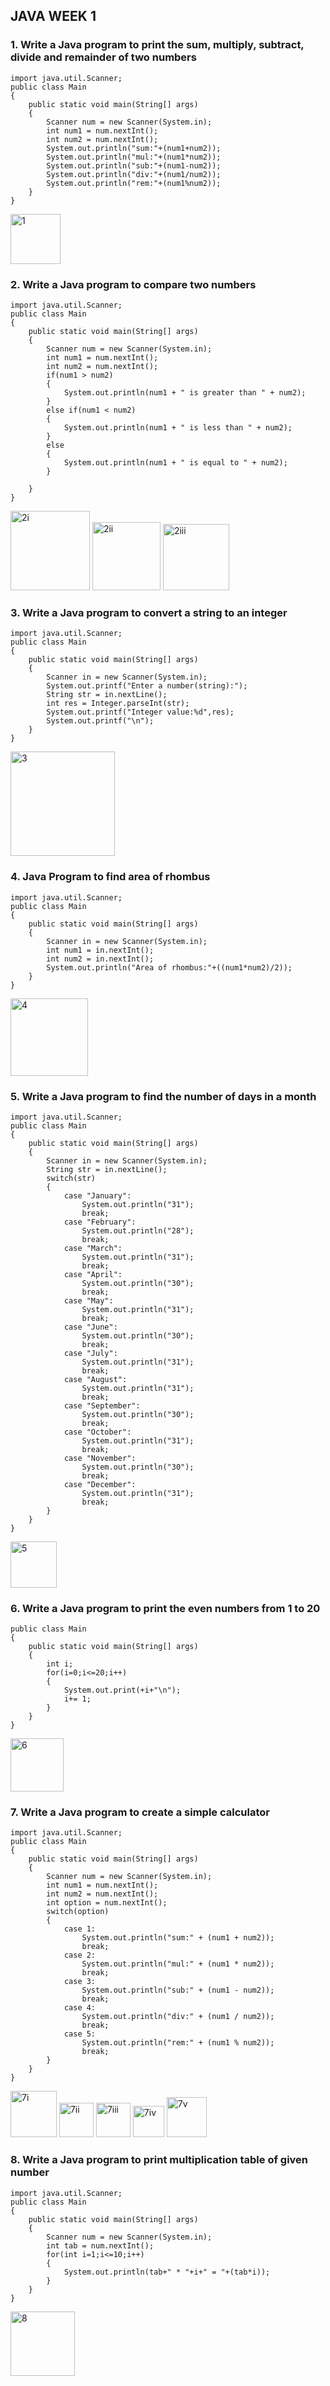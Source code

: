 ## JAVA WEEK 1
### 1.	Write a Java program to print the sum, multiply, subtract, divide and remainder of two numbers
```
import java.util.Scanner;
public class Main
{
    public static void main(String[] args)
    {
        Scanner num = new Scanner(System.in);
        int num1 = num.nextInt();
        int num2 = num.nextInt();
        System.out.println("sum:"+(num1+num2));
        System.out.println("mul:"+(num1*num2));
        System.out.println("sub:"+(num1-num2));
        System.out.println("div:"+(num1/num2));
        System.out.println("rem:"+(num1%num2));
    }
}
```
<img width="80" alt="1" src="https://user-images.githubusercontent.com/93427089/224375379-94af6e68-29f2-445f-a685-2fffbab70a68.png">

### 2.	Write a Java program to compare two numbers
```
import java.util.Scanner;
public class Main
{
    public static void main(String[] args)
    {
        Scanner num = new Scanner(System.in);
        int num1 = num.nextInt();
        int num2 = num.nextInt();
        if(num1 > num2)
        {
            System.out.println(num1 + " is greater than " + num2);
        }
        else if(num1 < num2)
        {
            System.out.println(num1 + " is less than " + num2);
        }
        else
        {
            System.out.println(num1 + " is equal to " + num2);
        }

    }
}
```
<img width="127" alt="2i" src="https://user-images.githubusercontent.com/93427089/224375423-6b8bac21-ee16-447c-a70d-7f75a7e8c77e.png">
<img width="109" alt="2ii" src="https://user-images.githubusercontent.com/93427089/224375443-7127e3eb-bb7d-4c6c-a834-4696e30a21ef.png">
<img width="106" alt="2iii" src="https://user-images.githubusercontent.com/93427089/224375473-13c14d60-7acc-423a-b6aa-f23d4ba54626.png">

### 3.	Write a Java program to convert a string to an integer
```
import java.util.Scanner;
public class Main
{
    public static void main(String[] args)
    {
        Scanner in = new Scanner(System.in);
        System.out.printf("Enter a number(string):");
        String str = in.nextLine();
        int res = Integer.parseInt(str);
        System.out.printf("Integer value:%d",res);
        System.out.printf("\n");
    }
}
```
<img width="167" alt="3" src="https://user-images.githubusercontent.com/93427089/224375540-1872339e-f5be-4caf-a98e-4b7fb4c1bfa3.png">

### 4.	Java Program to find area of rhombus
```
import java.util.Scanner;
public class Main
{
    public static void main(String[] args)
    {
        Scanner in = new Scanner(System.in);
        int num1 = in.nextInt();
        int num2 = in.nextInt();
        System.out.println("Area of rhombus:"+((num1*num2)/2));
    }
}
```
<img width="124" alt="4" src="https://user-images.githubusercontent.com/93427089/224375823-7d97fb41-e216-47ab-aa6d-941971e8cd76.png">

### 5.	Write a Java program to find the number of days in a month
```
import java.util.Scanner;
public class Main
{
    public static void main(String[] args)
    {
        Scanner in = new Scanner(System.in);
        String str = in.nextLine();
        switch(str)
        {
            case "January":
                System.out.println("31");
                break;
            case "February":
                System.out.println("28");
                break;
            case "March":
                System.out.println("31");
                break;
            case "April":
                System.out.println("30");
                break;
            case "May":
                System.out.println("31");
                break;
            case "June":
                System.out.println("30");
                break;
            case "July":
                System.out.println("31");
                break;
            case "August":
                System.out.println("31");
                break;
            case "September":
                System.out.println("30");
                break;
            case "October":
                System.out.println("31");
                break;
            case "November":
                System.out.println("30");
                break;
            case "December":
                System.out.println("31");
                break;
        }
    }
}
```
<img width="74" alt="5" src="https://user-images.githubusercontent.com/93427089/224375889-37e188c5-fb66-4e7e-958a-45dbfc882596.png">

### 6.	Write a Java program to print the even numbers from 1 to 20
```
public class Main
{
    public static void main(String[] args)
    {
        int i;
        for(i=0;i<=20;i++)
        {
            System.out.print(+i+"\n");
            i+= 1;
        }
    }
}
```
<img width="85" alt="6" src="https://user-images.githubusercontent.com/93427089/224375925-b9549cc3-1cde-4248-aa95-cd532ee34310.png">

### 7.	Write a Java program to create a simple calculator
```
import java.util.Scanner;
public class Main
{
    public static void main(String[] args)
    {
        Scanner num = new Scanner(System.in);
        int num1 = num.nextInt();
        int num2 = num.nextInt();
        int option = num.nextInt();
        switch(option)
        {
            case 1:
                System.out.println("sum:" + (num1 + num2));
                break;
            case 2:
                System.out.println("mul:" + (num1 * num2));
                break;
            case 3:
                System.out.println("sub:" + (num1 - num2));
                break;
            case 4:
                System.out.println("div:" + (num1 / num2));
                break;
            case 5:
                System.out.println("rem:" + (num1 % num2));
                break;
        }
    }
}
```
<img width="74" alt="7i" src="https://user-images.githubusercontent.com/93427089/224375963-ead2d551-4d27-4daa-8781-6929a044e6cb.png">
<img width="55" alt="7ii" src="https://user-images.githubusercontent.com/93427089/224375974-8b88cb29-d7ab-4119-bf1b-c5972be2be4c.png">
<img width="55" alt="7iii" src="https://user-images.githubusercontent.com/93427089/224375990-161e1978-8b95-4c10-9a06-eefd8dd48b2b.png">
<img width="50" alt="7iv" src="https://user-images.githubusercontent.com/93427089/224376008-9db7b017-4d16-4ffc-a4ce-8cb0ac98f3ac.png">
<img width="64" alt="7v" src="https://user-images.githubusercontent.com/93427089/224376021-0643fcfa-08a8-4d17-bb84-036fe2d8682c.png">

### 8.	Write a Java program to print multiplication table of given number
```
import java.util.Scanner;
public class Main
{
    public static void main(String[] args)
    {
        Scanner num = new Scanner(System.in);
        int tab = num.nextInt();
        for(int i=1;i<=10;i++)
        {
            System.out.println(tab+" * "+i+" = "+(tab*i));
        }
    }
}
```
<img width="103" alt="8" src="https://user-images.githubusercontent.com/93427089/224376059-26cf38d3-24f6-4480-897b-a67771e31a7d.png">
